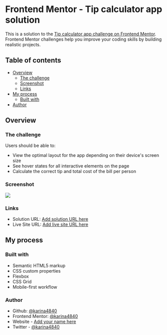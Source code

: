 # Frontend Mentor - Tip calculator app solution

This is a solution to the [Tip calculator app challenge on Frontend Mentor](https://www.frontendmentor.io/challenges/tip-calculator-app-ugJNGbJUX). Frontend Mentor challenges help you improve your coding skills by building realistic projects.

## Table of contents

- [Overview](#overview)
  - [The challenge](#the-challenge)
  - [Screenshot](#screenshot)
  - [Links](#links)
- [My process](#my-process)
  - [Built with](#built-with)
- [Author](#author)

## Overview

### The challenge

Users should be able to:

- View the optimal layout for the app depending on their device's screen size
- See hover states for all interactive elements on the page
- Calculate the correct tip and total cost of the bill per person

### Screenshot

![](./screenshot.jpg)

### Links

- Solution URL: [Add solution URL here](https://your-solution-url.com)
- Live Site URL: [Add live site URL here](https://your-live-site-url.com)

## My process

### Built with

- Semantic HTML5 markup
- CSS custom properties
- Flexbox
- CSS Grid
- Mobile-first workflow
<!-- - [React](https://reactjs.org/) - JS library
- [Next.js](https://nextjs.org/) - React framework
- [Styled Components](https://styled-components.com/) - For styles -->

###  Author
- Github: [@karina4840](https://github.com/karina4840)
- Frontend Mentor: [@karina4840](https://www.frontendmentor.io/profile/karina4840)
- Website - [Add your name here](https://www.your-site.com)
- Twitter - [@karina4840](https://www.twitter.com/karina4840)
